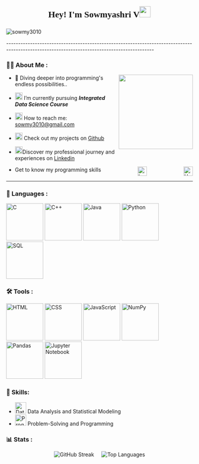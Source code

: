 
<h1 align="center" style="font-family: 'Times New Roman', serif; font-size: 24px;">
  <p>Hey! I'm <strong>Sowmyashri V</strong><img src="https://media.tenor.com/StmGV2_YmjEAAAAi/winking-face-joypixels.gif" width="30"/></p>
</h1>

<p align="left"> <img src="https://komarev.com/ghpvc/?username=sowmy3010&label=Profile%20views&color=EB5454&style=flat" alt="sowmy3010" /> </p>
--------------------------------------------------------------------------------------------------------------------------------------------

### :woman_technologist: About Me :

 <img align="right" src="https://res.cloudinary.com/practicaldev/image/fetch/s--2bZIjPGC--/c_limit%2Cf_auto%2Cfl_progressive%2Cq_66%2Cw_880/https://dev-to-uploads.s3.amazonaws.com/i/d4tvukbt5mra37cvwklk.gif" max-width="200" height="200">


- 🔭 Diving deeper into programming's endless possibilities..

- <img src="https://www.emojiall.com/images/240/telegram/1f331.gif" alt="Plant" width="20px">  I’m currently pursuing <b>*Integrated Data Science Course*</b>

- <img src="https://www.pinclipart.com/picdir/big/143-1432236_contacts-us-mail-mail-gif-us-mail-gifs.png" alt="Mail" width="20px">  How to reach me: sowmy3010@gmail.com

- <img src="https://images.emojiterra.com/google/noto-emoji/unicode-15/animated/263a.gif" alt="Emoji" width="20px"> Check out my projects on  [Github](https://github.com/sowmy3010)

- <img src="https://media4.giphy.com/media/v1.Y2lkPTc5MGI3NjExMzg0ZGRlNzgxYTMwMzIyNDQzZmVlMWY5ZTZmYmRhMmU5MzY1YTFiYyZlcD12MV9pbnRlcm5hbF9naWZzX2dpZklkJmN0PXM/mBvlxe68T9eP1Umuk7/giphy.gif" alt="Spark" width="20px">Discover my professional journey and experiences on [Linkedin](https://www.linkedin.com/in/sowmyashri-velmurugan-b5b75a258/)



- <div style="display: flex; justify-content: space-between;"> Get to know my programming skills
  <a href="https://leetcode.com/sowmy3010/" target="">
    <img src="https://upload.wikimedia.org/wikipedia/commons/8/8e/LeetCode_Logo_1.png?20190719232508" alt="LeetCode" width="25px">
  </a>

  <a href="https://www.hackerrank.com/sowmy3010" target="">
    <img src="https://upload.wikimedia.org/wikipedia/commons/thumb/4/40/HackerRank_Icon-1000px.png/800px-HackerRank_Icon-1000px.png" alt="HackerRank" width="25px">
  </a>
</div>


----------------------------------------------------------------------------------------------------------------------------------------------------------

### 📝 Languages :
<div>
  <img src="https://img.icons8.com/color/96/000000/c-programming.png" alt="C" width="100px">
  <img src="https://img.icons8.com/color/96/000000/c-plus-plus-logo.png" alt="C++" width="100px">
  <img src="https://img.icons8.com/color/96/000000/java-coffee-cup-logo.png" alt="Java" width="100px">
  <img src="https://img.icons8.com/color/96/000000/python.png" alt="Python" width="100px">
  <img src="https://img.icons8.com/color/96/000000/sql.png" alt="SQL" width="100px">
</div>

### 🛠️ Tools :
<div>
  <img src="https://img.icons8.com/color/96/000000/html-5.png" alt="HTML" width="100px">
  <img src="https://img.icons8.com/color/96/000000/css3.png" alt="CSS" width="100px">
  <img src="https://img.icons8.com/color/96/000000/javascript.png" alt="JavaScript" width="100px">
  <img src="https://numpy.org/doc/stable/_static/numpylogo.svg" alt="NumPy" width="100px">
  <img src="https://pandas.pydata.org/static/img/pandas_white.svg" alt="Pandas" width="100px">
  <img src="https://upload.wikimedia.org/wikipedia/commons/3/38/Jupyter_logo.svg" alt="Jupyter Notebook" width="100px">
</div>

<div>
  <h3>💪 Skills:</h3>
  <ul>
    <li><img src="https://img.icons8.com/nolan/64/data-configuration.png" alt="Data Analysis" width="30px"> Data Analysis and Statistical Modeling</li>
    <li><img src="https://img.icons8.com/nolan/64/programming.png" alt="Programming" width="30px"> Problem-Solving and Programming</li>
  </ul>
</div>

### 📊 Stats :

<div style="display: flex; justify-content: center; align-items: center;">
  <div style="margin-right: 10px;">
    <img src="https://streak-stats.demolab.com?user=sowmy3010&theme=transparent&fire=EB5454" alt="GitHub Streak" style="display: block;">
  </div>
  
 <div style="margin-left: 10px;">
    <img src="https://github-readme-stats.vercel.app/api/top-langs/?username=sowmy3010&layout=compact&theme=vision-friendly-dark" alt="Top Languages" style="display: block;">
  </div>
</div>





